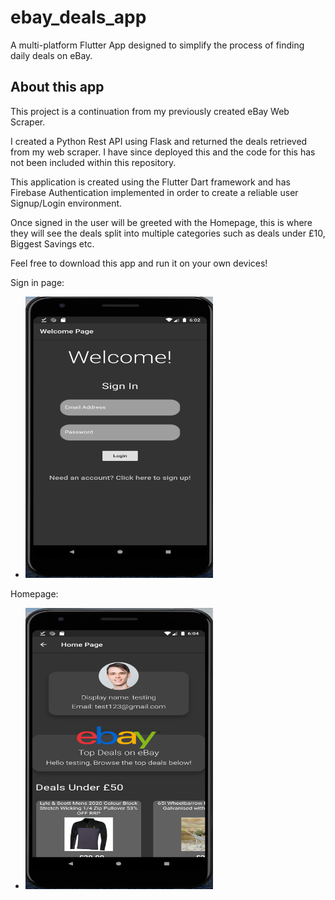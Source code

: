 # ebay_deals_app

A multi-platform Flutter App designed to simplify the process of finding daily deals on eBay.

## About this app

This project is a continuation from my previously created eBay Web Scraper. 

I created a Python Rest API using Flask and returned the deals retrieved from my web scraper. I have since deployed this and the code for this has not been included within this repository. 

This application is created using the Flutter Dart framework and has Firebase Authentication implemented in order to create a reliable user Signup/Login environment.

Once signed in the user will be greeted with the Homepage, this is where they will see the deals split into multiple categories such as deals under £10, Biggest Savings etc.

Feel free to download this app and run it on your own devices!

Sign in page:
   - <img src="https://github.com/jasonc2901/eBayDealsMobileApp/blob/master/screenshots/signin.png?raw=true" width="300" height="450">

Homepage:
   - <img src="https://github.com/jasonc2901/eBayDealsMobileApp/blob/master/screenshots/homepage.png?raw=true" width="300" height="450">

   
